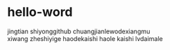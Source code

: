 # hello-word
jingtian  shiyonggithub chuangjianlewodexiangmu  
xiwang zheshiyige haodekaishi 
haole  kaishi lvdaimale 
